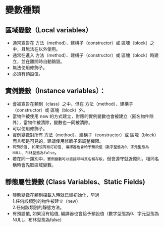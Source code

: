 # 變數種類

## 區域變數（Local variables）
* 通常宣告在 方法（method）、建構子（constructor）或 區塊（block）之中，且無法在以外使用。
* 通常在進入 方法（method）、建構子（constructor）或 區塊（block）時建立，並在離開時自動銷毀。
* 無法使用修飾子。
* 必須有預設值。

## 實例變數（Instance variables）：
* 會被宣告在類別（class）之中，但在 方法（method）、建構子（constructor）或 區塊（block）外。
* 當物件被使用 new 的方式建立，對應的實例變數也會被建立（匿名物件除外），當物件被清除，變數也一同被清除。
* 可以使用修飾子。
* 實例變數對所有 方法（method）、建構子（constructor）或 區塊（block）而言都是可見的，建議使用修飾子來調整權限。
* `有預設值, 如果沒有給訂初值, 編譯器也會給予預設值（數字型態為0、字元型態為NULL、布林型態為false`。
* 若在同一類別中，`實例變數可以直接呼叫其名稱存取`，但會遵守就近原則，相同名稱時會先取區域變數。

## 靜態屬性變數 (Class Variables、Static Fields)
* 靜態變數在類別檔載入時就已經初始化，早過  
    1.任何該類別的物件被建立（new）  
    2.任何該類別的靜態方法。
* 有預設值, 如果沒有給值, 編譯器也會給予預設值（數字型態為0、字元型態為NULL、布林型態為false）


